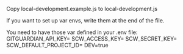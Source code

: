 Copy local-development.example.js to local-development.js

If you want to set up var envs, write them at the end of the file.

You need to have those var defined in your .env file:
GITGUARDIAN_API_KEY=
SCW_ACCESS_KEY=
SCW_SECRET_KEY=
SCW_DEFAULT_PROJECT_ID=
DEV=true
